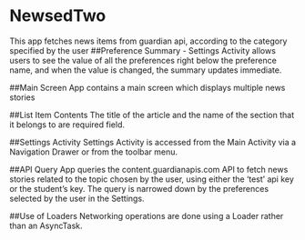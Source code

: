 # NewsedTwo
This app fetches news items from guardian api, according to the category specified by the user
##Preference Summary -
Settings Activity allows users to see the value of all the preferences right below the preference name, and when the value is changed, the summary updates immediate.

##Main Screen
App contains a main screen which displays multiple news stories

##List Item Contents
The title of the article and the name of the section that it belongs to are required field.

##Settings Activity
Settings Activity is accessed from the Main Activity via a Navigation Drawer or from the toolbar menu.

##API Query
App queries the content.guardianapis.com API to fetch news stories related to the topic chosen by the user, using either the ‘test’ api key or the student’s key.
The query is narrowed down by the preferences selected by the user in the Settings.

##Use of Loaders
Networking operations are done using a Loader rather than an AsyncTask.

